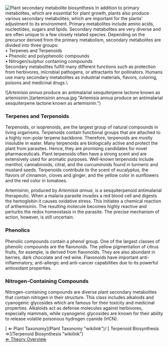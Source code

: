 ![Plant secondary metabolite
biosynthesis](PlantSecondaryMetabolite.jpg "fig:Plant secondary metabolite biosynthesis")
In addition to primary metabolites, which are essential for plant
growth, plants also produce various secondary metabolites, which are
important for the plants’ adjustment to its environment. Primary
metabolites include amino acids, nucleotides, sugars and lipids.
Secondary metabolites are very diverse and are often unique to a few
closely related species. Depending on the precursor derived from the
primary metabolism, secondary metabolites are divided into three
groups:\
• Terpenes and Terpenoids\
• Phenolic and polyphenolic compounds\
• Nitrogen/sulphur containing compounds\
 Secondary metabolites fulfill many different functions such as
protection from herbivores, microbial pathogens, or attractants for
pollinators. Humans use many secondary metabolites as industrial
materials, flavors, coloring, poisons and medicinal drugs.\

![*Artemisia annua* produce an antimalarial sesquiterpene lactone known
as
artemisinin.](artemisinin annua.jpg "Artemisia annua produce an antimalarial sesquiterpene lactone known as artemisinin.")

### Terpenes and Terpenoids

Terpenoids, or isoprenoids, are the largest group of natural compounds
in living organisms. Terpenoids contain functional groups that are
attached to a highly non-polar terpene backbone. Therefore, terpenoids
are mostly insoluble in water. Many terpenoids are biologically active
and protect the plant from parasites. Hence, they are promising
candidates for novel pharmaceuticals. Plant terpenoids often have a
strong scent and are extensively used for aromatic purposes. Well-known
terpenoids include menthol, cannabinoids, citral, and the curcuminoids
found in turmeric and mustard seeds. Terpenoids contribute to the scent
of eucalyptus, the flavors of cinnamon, cloves and ginger, and the
yellow color in sunflowers and the red color in tomatoes.

Artemisinin, produced by *Artemisia annua*, is a sesquiterpenoid
antimalarial therapeutic. When a malaria parasite invades a red blood
cell and digests the hemoglobin it causes oxidative stress. This
initiates a chemical reaction of arthemisinin. The resulting molecule
becomes highly reactive and perturbs the redox homeostasis in the
parasite. The precise mechanism of action, however, is still uncertain.

### Phenolics

Phenolic compounds contain a phenol group. One of the largest classes of
phenolic compounds are the flavonoids. The yellow pigmentation of citrus
fruits, for example, is derived from flavonoids. They are also abundant
in berries, dark chocolate and red wine. Flavonoids have important
anti-inflammatory, anti-allergic and anti-cancer capabilities due to its
powerful antioxidant properties.

### Nitrogen-Containing Compounds

Nitrogen-containing compounds are diverse plant secondary metabolites
that contain nitrogen in their structure. This class includes alkaloids
and cyanogenic glycosides which are famous for their toxicity and
medicinal properties. Alkaloids act as defense molecules against
herbivores, especially mammals, while cyanogenic glycosides are known
for their ability to release volatile poisonous hydrogen cyanide (HCN).

[ ⇐ Plant Taxonomy](Plant Taxonomy "wikilink")/ [ Terpenoid Biosynthesis
⇒](Terpenoid Biosynthesis "wikilink")\
[ ⇐ Theory Overview](PlantLab "wikilink")


